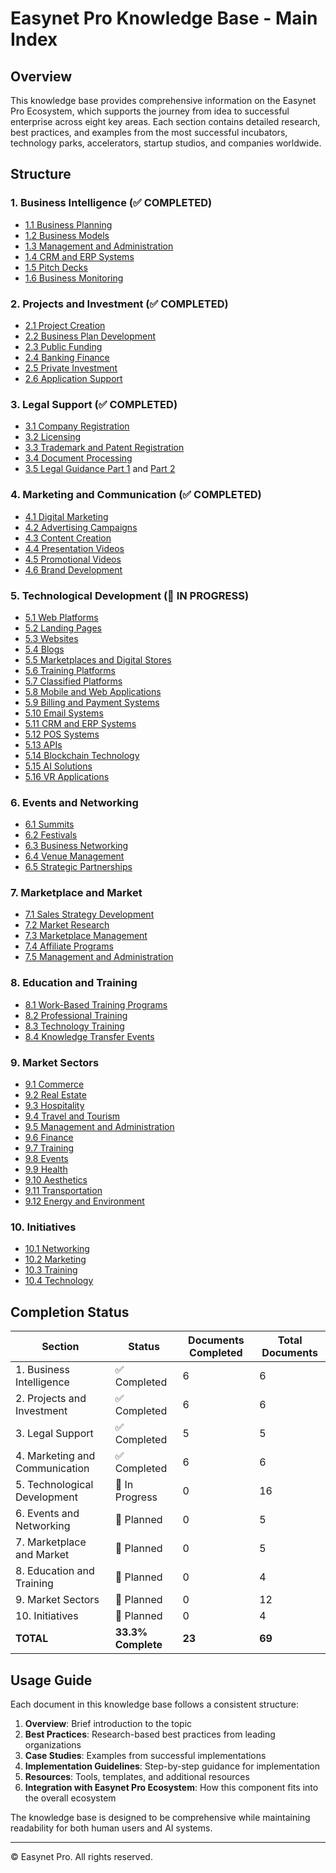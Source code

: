 # Easynet Pro Knowledge Base - Main Index

## Overview

This knowledge base provides comprehensive information on the Easynet Pro Ecosystem, which supports the journey from idea to successful enterprise across eight key areas. Each section contains detailed research, best practices, and examples from the most successful incubators, technology parks, accelerators, startup studios, and companies worldwide.

## Structure

### 1. Business Intelligence (✅ COMPLETED)
- [1.1 Business Planning](01-business-intelligence/01-business-planning.md)
- [1.2 Business Models](01-business-intelligence/02-business-models.md)
- [1.3 Management and Administration](01-business-intelligence/03-management-administration.md)
- [1.4 CRM and ERP Systems](01-business-intelligence/04-crm-erp-systems.md)
- [1.5 Pitch Decks](01-business-intelligence/05-pitch-decks.md)
- [1.6 Business Monitoring](01-business-intelligence/06-business-monitoring.md)

### 2. Projects and Investment (✅ COMPLETED)
- [2.1 Project Creation](02-projects-and-investment/01-project-creation.md)
- [2.2 Business Plan Development](02-projects-and-investment/02-business-plan-development.md)
- [2.3 Public Funding](02-projects-and-investment/03-public-funding.md)
- [2.4 Banking Finance](02-projects-and-investment/04-banking-finance.md)
- [2.5 Private Investment](02-projects-and-investment/05-private-investment.md)
- [2.6 Application Support](02-projects-and-investment/06-application-support.md)

### 3. Legal Support (✅ COMPLETED)
- [3.1 Company Registration](03-legal-support/01-company-registration.md)
- [3.2 Licensing](03-legal-support/02-licensing.md)
- [3.3 Trademark and Patent Registration](03-legal-support/03-trademark-patent-registration.md)
- [3.4 Document Processing](03-legal-support/04-document-processing.md)
- [3.5 Legal Guidance Part 1](03-legal-support/05-legal-guidance-part1.md) and [Part 2](03-legal-support/05-legal-guidance-part2.md)

### 4. Marketing and Communication (✅ COMPLETED)
- [4.1 Digital Marketing](04-marketing-and-communication/01-digital-marketing.md)
- [4.2 Advertising Campaigns](04-marketing-and-communication/02-advertising-campaigns.md)
- [4.3 Content Creation](04-marketing-and-communication/03-content-creation.md)
- [4.4 Presentation Videos](04-marketing-and-communication/04-presentation-videos.md)
- [4.5 Promotional Videos](04-marketing-and-communication/05-promotional-videos.md)
- [4.6 Brand Development](04-marketing-and-communication/06-brand-development.md)

### 5. Technological Development (🔄 IN PROGRESS)
- [5.1 Web Platforms](05-technological-development/01-web-platforms.md)
- [5.2 Landing Pages](05-technological-development/02-landing-pages.md)
- [5.3 Websites](05-technological-development/03-websites.md)
- [5.4 Blogs](05-technological-development/04-blogs.md)
- [5.5 Marketplaces and Digital Stores](05-technological-development/05-marketplaces-digital-stores.md)
- [5.6 Training Platforms](05-technological-development/06-training-platforms.md)
- [5.7 Classified Platforms](05-technological-development/07-classified-platforms.md)
- [5.8 Mobile and Web Applications](05-technological-development/08-mobile-web-applications.md)
- [5.9 Billing and Payment Systems](05-technological-development/09-billing-payment-systems.md)
- [5.10 Email Systems](05-technological-development/10-email-systems.md)
- [5.11 CRM and ERP Systems](05-technological-development/11-crm-erp-systems.md)
- [5.12 POS Systems](05-technological-development/12-pos-systems.md)
- [5.13 APIs](05-technological-development/13-apis.md)
- [5.14 Blockchain Technology](05-technological-development/14-blockchain-technology.md)
- [5.15 AI Solutions](05-technological-development/15-ai-solutions.md)
- [5.16 VR Applications](05-technological-development/16-vr-applications.md)

### 6. Events and Networking
- [6.1 Summits](06-events-and-networking/01-summits.md)
- [6.2 Festivals](06-events-and-networking/02-festivals.md)
- [6.3 Business Networking](06-events-and-networking/03-business-networking.md)
- [6.4 Venue Management](06-events-and-networking/04-venue-management.md)
- [6.5 Strategic Partnerships](06-events-and-networking/05-strategic-partnerships.md)

### 7. Marketplace and Market
- [7.1 Sales Strategy Development](07-marketplace-and-market/01-sales-strategy-development.md)
- [7.2 Market Research](07-marketplace-and-market/02-market-research.md)
- [7.3 Marketplace Management](07-marketplace-and-market/03-marketplace-management.md)
- [7.4 Affiliate Programs](07-marketplace-and-market/04-affiliate-programs.md)
- [7.5 Management and Administration](07-marketplace-and-market/05-management-administration.md)

### 8. Education and Training
- [8.1 Work-Based Training Programs](08-education-and-training/01-work-based-training.md)
- [8.2 Professional Training](08-education-and-training/02-professional-training.md)
- [8.3 Technology Training](08-education-and-training/03-technology-training.md)
- [8.4 Knowledge Transfer Events](08-education-and-training/04-knowledge-transfer-events.md)

### 9. Market Sectors
- [9.1 Commerce](09-market-sectors/01-commerce.md)
- [9.2 Real Estate](09-market-sectors/02-real-estate.md)
- [9.3 Hospitality](09-market-sectors/03-hospitality.md)
- [9.4 Travel and Tourism](09-market-sectors/04-travel-tourism.md)
- [9.5 Management and Administration](09-market-sectors/05-management-administration.md)
- [9.6 Finance](09-market-sectors/06-finance.md)
- [9.7 Training](09-market-sectors/07-training.md)
- [9.8 Events](09-market-sectors/08-events.md)
- [9.9 Health](09-market-sectors/09-health.md)
- [9.10 Aesthetics](09-market-sectors/10-aesthetics.md)
- [9.11 Transportation](09-market-sectors/11-transportation.md)
- [9.12 Energy and Environment](09-market-sectors/12-energy-environment.md)

### 10. Initiatives
- [10.1 Networking](10-initiatives/01-networking.md)
- [10.2 Marketing](10-initiatives/02-marketing.md)
- [10.3 Training](10-initiatives/03-training.md)
- [10.4 Technology](10-initiatives/04-technology.md)

## Completion Status

| Section | Status | Documents Completed | Total Documents |
|---------|--------|---------------------|-----------------|
| 1. Business Intelligence | ✅ Completed | 6 | 6 |
| 2. Projects and Investment | ✅ Completed | 6 | 6 |
| 3. Legal Support | ✅ Completed | 5 | 5 |
| 4. Marketing and Communication | ✅ Completed | 6 | 6 |
| 5. Technological Development | 🔄 In Progress | 0 | 16 |
| 6. Events and Networking | 📝 Planned | 0 | 5 |
| 7. Marketplace and Market | 📝 Planned | 0 | 5 |
| 8. Education and Training | 📝 Planned | 0 | 4 |
| 9. Market Sectors | 📝 Planned | 0 | 12 |
| 10. Initiatives | 📝 Planned | 0 | 4 |
| **TOTAL** | **33.3% Complete** | **23** | **69** |

## Usage Guide

Each document in this knowledge base follows a consistent structure:

1. **Overview**: Brief introduction to the topic
2. **Best Practices**: Research-based best practices from leading organizations
3. **Case Studies**: Examples from successful implementations
4. **Implementation Guidelines**: Step-by-step guidance for implementation
5. **Resources**: Tools, templates, and additional resources
6. **Integration with Easynet Pro Ecosystem**: How this component fits into the overall ecosystem

The knowledge base is designed to be comprehensive while maintaining readability for both human users and AI systems.

---

© Easynet Pro. All rights reserved.